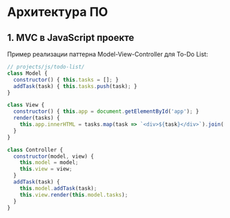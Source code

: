 # Архитектура ПО

## 1. MVC в JavaScript проекте
Пример реализации паттерна Model-View-Controller для To-Do List:
```javascript
// projects/js/todo-list/
class Model {
  constructor() { this.tasks = []; }
  addTask(task) { this.tasks.push(task); }
}

class View {
  constructor() { this.app = document.getElementById('app'); }
  render(tasks) {
    this.app.innerHTML = tasks.map(task => `<div>${task}</div>`).join('');
  }
}

class Controller {
  constructor(model, view) {
    this.model = model;
    this.view = view;
  }
  addTask(task) {
    this.model.addTask(task);
    this.view.render(this.model.tasks);
  }
}
